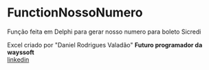# FunctionNossoNumero
Função feita em Delphi para gerar nosso numero para boleto Sicredi

Excel criado por "Daniel Rodrigues Valadão" <b>Futuro programador da wayssoft</b> </br>
<a Href="https://www.linkedin.com/in/daniel-rodrigues-valad%C3%A3o-2109a21b5/">linkedin</a>

